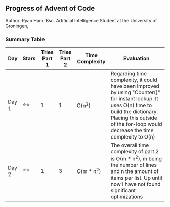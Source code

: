 ## Progress of Advent of Code

Author: Ryan Ham, Bsc. Artificial Intelligence Student at the University of Groningen,

### Summary Table

| Day   | Stars | Tries Part 1 | Tries Part 2 | Time Complexity       | Evaluation                                                                                                                                                                                                                 |
| ----- | ----- | ------------ | ------------ | --------------------- | -------------------------------------------------------------------------------------------------------------------------------------------------------------------------------------------------------------------------- |
| Day 1 | ⭐⭐  | 1            | 1            | O(n<sup>2</sup>)      | Regarding time complexity, it could have been improved by using "Counter()" for instant lookup. It uses O(n) time to build the dictionary. Placing this outside of the for-loop would decrease the time complexity to O(n) |
| Day 2 | ⭐⭐  | 1            | 3            | O(m \* n<sup>2</sup>) | The overall time complexity of part 2 is O(m \* n<sup>2</sup>), m being the number of lines and n the amount of items per list. Up until now I have not found significant optimizations                                    |
